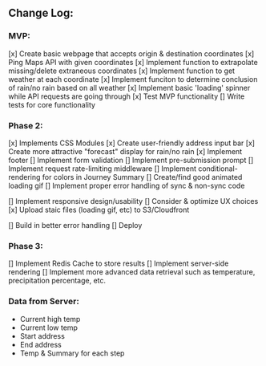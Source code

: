 ## Change Log:

### MVP: 
[x] Create basic webpage that accepts origin & destination coordinates
[x] Ping Maps API with given coordinates 
[x] Implement function to extrapolate missing/delete extraneous coordinates
[x] Implement function to get weather at each coordinate 
[x] Implement funciton to determine conclusion of rain/no rain based on all weather
[x] Implement basic 'loading' spinner while API requests are going through
[x] Test MVP functionality
[] Write tests for core functionality

### Phase 2:  
[x] Implements CSS Modules
[x] Create user-friendly address input bar
[x] Create more attractive "forecast" display for rain/no rain
[x] Implement footer
[] Implement form validation
[] Implement pre-submission prompt
[] Implement request rate-limiting middleware
[] Implement conditional-rendering for colors in Journey Summary
[] Create/find good animated loading gif
[] Implement proper error handling of sync & non-sync code

[] Implement responsive design/usability
[] Consider & optimize UX choices
[x] Upload staic files (loading gif, etc) to S3/Cloudfront

[] Build in better error handling
[] Deploy

### Phase 3:
[] Implement Redis Cache to store results
[] Implement server-side rendering
[] Implement more advanced data retrieval such as temperature, precipitation percentage, etc.

### Data from Server: 
- Current high temp
- Current low temp
- Start address
- End address
- Temp & Summary for each step
